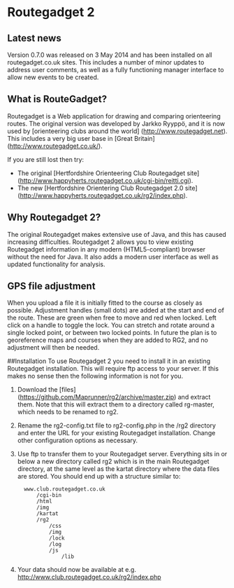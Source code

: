 # Routegadget 2

## Latest news
Version 0.7.0 was released on 3 May 2014 and has been installed on all routegadget.co.uk sites. This includes a number of minor updates to address user comments, as well as a fully functioning manager interface to allow new events to be created.

## What is RouteGadget?
Routegadget is a Web application for drawing and comparing orienteering routes. The original version was developed by Jarkko Ryyppö, and
it is now used by [orienteering clubs around the world] (http://www.routegadget.net). This includes a very big user base
in [Great Britain] (http://www.routegadget.co.uk/). 

If you are still lost then try:

* The original [Hertfordshire Orienteering Club Routegadget site] (http://www.happyherts.routegadget.co.uk/cgi-bin/reitti.cgi).
* The new [Hertfordshire Orientering Club Routegadget 2.0 site] (http://www.happyherts.routegadget.co.uk/rg2/index.php).

## Why Routegadget 2?
The original Routegadget makes extensive use of Java, and this has caused increasing difficulties.
Routegadget 2 allows you to view existing Routegadget information in any modern (HTML5-compliant) browser without the need for Java.
It also adds a modern user interface as well as updated functionality for analysis.

## GPS file adjustment
When you upload a file it is initially fitted to the course as closely as possible. Adjustment handles (small dots) are added at the start and end of the route. These are green when free to move and red when locked. Left click on a handle to toggle the lock. You can stretch and rotate around a single locked point, or between two locked points. In future the plan is to georeference maps and courses when they are added to RG2, and no adjustment will then be needed.

##Installation
To use Routegadget 2 you need to install it in an existing Routegadget installation. This will require ftp access to your server. If this makes no sense then the following information is not for you.

1. Download the [files] (https://github.com/Maprunner/rg2/archive/master.zip) and extract them. Note that this will extract them to a directory called rg-master, which needs to be renamed to rg2.

2. Rename the rg2-config.txt file to rg2-config.php in the /rg2 directory and enter the URL for your existing Routegadget installation. Change other configuration options as necessary.
 
3. Use ftp to transfer them to your Routegadget server. Everything sits in or below a new directory called rg2 which is in the main Routegadget
directory, at the same level as the kartat directory where the data files are stored. You should end up with a structure similar to:

         www.club.routegadget.co.uk
             /cgi-bin
             /html
             /img
             /kartat
             /rg2
                 /css
                 /img
                 /lock
                 /log
                 /js
                     /lib

4. Your data should now be available at e.g. http://www.club.routegadget.co.uk/rg2/index.php


